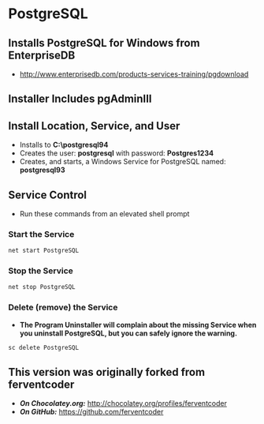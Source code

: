 PostgreSQL
==========

## Installs PostgreSQL for Windows from EnterpriseDB
* http://www.enterprisedb.com/products-services-training/pgdownload

## Installer Includes pgAdminIII

## Install Location, Service, and User
* Installs to **C:\postgresql94**
* Creates the user: **postgresql** with password: **Postgres1234**
* Creates, and starts, a Windows Service for PostgreSQL named: **postgresql93**

## Service Control
* Run these commands from an elevated shell prompt

### Start the Service
```bash
net start PostgreSQL
```

### Stop the Service
```bash
net stop PostgreSQL
```

### Delete (remove) the Service
* **The Program Uninstaller will complain about the missing Service when you uninstall PostgreSQL, but you can safely ignore the warning.**
```bash
sc delete PostgreSQL
```

## This version was originally forked from ferventcoder
* ***On Chocolatey.org:*** http://chocolatey.org/profiles/ferventcoder
* ***On GitHub:*** https://github.com/ferventcoder




